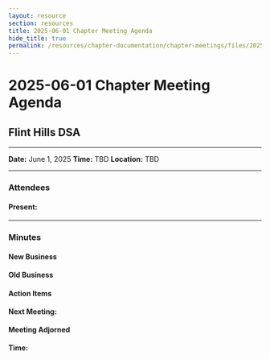 ```yaml
---
layout: resource
section: resources
title: 2025-06-01 Chapter Meeting Agenda
hide_title: true
permalink: /resources/chapter-documentation/chapter-meetings/files/2025-06-01-chapter-meeting/
---
```


# 2025-06-01 Chapter Meeting Agenda

## Flint Hills DSA

***

**Date:** June 1, 2025
**Time:** TBD
**Location:** TBD

***

### Attendees

#### Present:



***

### Minutes

#### New Business


#### Old Business


 
#### Action Items



**Next Meeting:** 

#### Meeting Adjorned

**Time:** 
      

